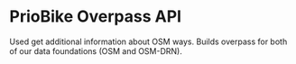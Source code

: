 # PrioBike Overpass API

Used get additional information about OSM ways. Builds overpass for both of our data foundations (OSM and OSM-DRN).